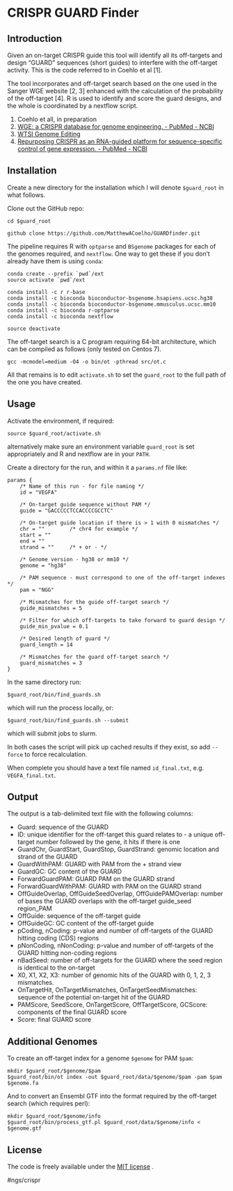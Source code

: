 # CRISPR GUARD Finder
## Introduction
Given an on-target CRISPR guide this tool will identify all its off-targets and design “GUARD” sequences (short guides) to interfere with the off-target activity. This is the code referred to in Coehlo et al [1].

The tool incorporates and off-target search based on the one used in the Sanger WGE website [2, 3] enhanced with the calculation of the probability of the off-target [4]. R is used to identify and score the guard designs, and the whole is coordinated by a nextflow script.

1. Coehlo et all, in preparation
2. [WGE: a CRISPR database for genome engineering.  - PubMed - NCBI](https://www.ncbi.nlm.nih.gov/pubmed/25979474)
3. [WTSI Genome Editing](https://www.sanger.ac.uk/htgt/wge/)
4. [Repurposing CRISPR as an RNA-guided platform for sequence-specific control of gene expression.  - PubMed - NCBI](https://www.ncbi.nlm.nih.gov/pubmed/23452860)

## Installation
Create a new directory for the installation which I will denote `$guard_root`  in what follows.

Clone out the GitHub repo:

```
cd $guard_root

github clone https://github.com/MatthewACoelho/GUARDfinder.git
```

The pipeline requires R with `optparse`  and `BSgenome` packages for each of the genomes required, and `nextflow`. One way to get these if you don’t already have them is using `conda`:

```
conda create --prefix `pwd`/ext
source activate `pwd`/ext

conda install -c r r-base
conda install -c bioconda bioconductor-bsgenome.hsapiens.ucsc.hg38
conda install -c bioconda bioconductor-bsgenome.mmusculus.ucsc.mm10
conda install -c bioconda r-optparse
conda install -c bioconda nextflow

source deactivate
```

The off-target search is a C program requiring 64-bit architecture, which can be compiled as follows (only tested on Centos 7).

```
gcc -mcmodel=medium -O4 -o bin/ot -pthread src/ot.c
```

All that remains is to edit `activate.sh` to set the `guard_root` to the full path of the one you have created.

## Usage
Activate the environment, if required:

```
source $guard_root/activate.sh
```

alternatively make sure an environment variable `guard_root` is set appropriately and R and nextflow are in your `PATH`.

Create a directory for the run, and within it a  `params.nf` file like:

```
params {
	/* Name of this run - for file naming */
	id = "VEGFA"

	/* On-target guide sequence without PAM */
	guide = "GACCCCCTCCACCCCGCCTC"

	/* On-target guide location if there is > 1 with 0 mismatches */
	chr = ""        /* chr4 for example */
	start = ""
	end = ""
	strand = ""     /* + or - */

	/* Genome version - hg38 or mm10 */
	genome = "hg38"

	/* PAM sequence - must correspond to one of the off-target indexes */
	pam = "NGG"

	/* Mismatches for the guide off-target search */
	guide_mismatches = 5

	/* Filter for which off-targets to take forward to guard design */
	guide_min_pvalue = 0.1

	/* Desired length of guard */
	guard_length = 14

	/* Mismatches for the guard off-target search */
	guard_mismatches = 3
}
```

In the same directory run:

```
$guard_root/bin/find_guards.sh
```

which will run the process locally, or:

```
$guard_root/bin/find_guards.sh --submit
```

which will submit jobs to slurm.

In both cases the script will pick up cached results if they exist, so add `--force` to force recalculation.

When complete you should have a text file named `id_final.txt`, e.g. `VEGFA_final.txt`.

## Output
The output is a tab-delimited text file with the following columns:

* Guard: sequence of the GUARD
* ID: unique identifier for the off-target this guard relates to - a unique off-target number followed by the gene, it hits if there is one 
* GuardChr, GuardStart, GuardStop, GuardStrand: genomic location and strand of the GUARD
* GuardWithPAM: GUARD with PAM from the + strand view
* GuardGC: GC content of the GUARD
* ForwardGuardPAM: GUARD PAM on the GUARD strand
* ForwardGuardWithPAM: GUARD with PAM on the GUARD strand
* OffGuideOverlap, OffGuideSeedOverlap, OffGuidePAMOverlap: number of bases the GUARD overlaps with the off-target guide_seed region_PAM
* OffGuide: sequence of the off-target guide
* OffGuideGC: GC content of the off-target guide
* pCoding, nCoding: p-value and number of off-targets of the GUARD hitting coding (CDS) regions
* pNonCoding, nNonCoding: p-value and number of off-targets of the GUARD hitting non-coding regions
* nBadSeed: number of off-targets for the GUARD where the seed region is identical to the on-target
* X0, X1, X2, X3: number of genomic hits of the GUARD with 0, 1, 2, 3 mismatches.
* OnTargetHit, OnTargetMismatches, OnTargetSeedMismatches: sequence of the potential on-target hit of the GUARD
* PAMScore, SeedScore, OnTargetScore, OffTargetScore, GCScore: components of the final GUARD score
* Score: final GUARD score

## Additional Genomes
To create an off-target index for a genome `$genome` for PAM `$pam`:

```
mkdir $guard_root/$genome/$pam
$guard_root/bin/ot index -out $guard_root/data/$genome/$pam -pam $pam $genome.fa
```

And to convert an Ensembl GTF into the format required by the off-target search (which requires perl):

```
mkdir $guard_root/$genome/info
$guard_root/bin/process_gtf.pl $guard_root/data/$genome/info < $genome.gtf
```

## License
The code is freely available under the [MIT license](http://www.opensource.org/licenses/mit-license.html) .


#ngs/crispr
